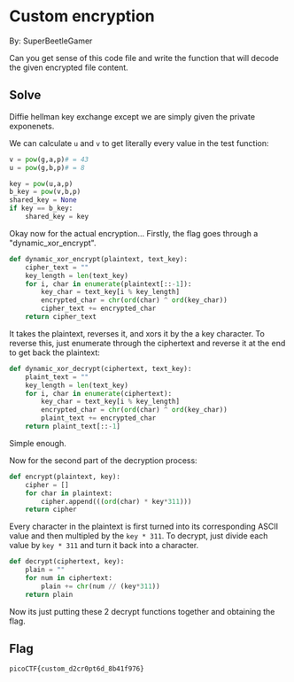 # Custom encryption

By: SuperBeetleGamer

Can you get sense of this code file and write the function that will decode the given encrypted file content.

## Solve

Diffie hellman key exchange except we are simply given the private exponenets.

We can calculate `u` and `v` to get literally every value in the test function:
```py
v = pow(g,a,p)# = 43
u = pow(g,b,p)# = 8

key = pow(u,a,p)
b_key = pow(v,b,p)
shared_key = None
if key == b_key:
	shared_key = key
```

Okay now for the actual encryption... Firstly, the flag goes through a "dynamic_xor_encrypt".

```py
def dynamic_xor_encrypt(plaintext, text_key):
    cipher_text = ""
    key_length = len(text_key)
    for i, char in enumerate(plaintext[::-1]):
        key_char = text_key[i % key_length]
        encrypted_char = chr(ord(char) ^ ord(key_char))
        cipher_text += encrypted_char
    return cipher_text
```

It takes the plaintext, reverses it, and xors it by the a key character. To reverse this, just enumerate through the ciphertext and reverse it at the end to get back the plaintext:

```py
def dynamic_xor_decrypt(ciphertext, text_key):
    plaint_text = ""
    key_length = len(text_key)
    for i, char in enumerate(ciphertext):
        key_char = text_key[i % key_length]
        encrypted_char = chr(ord(char) ^ ord(key_char))
        plaint_text += encrypted_char
    return plaint_text[::-1]
```

Simple enough.

Now for the second part of the decryption process:

```py
def encrypt(plaintext, key):
    cipher = []
    for char in plaintext:
        cipher.append(((ord(char) * key*311)))
    return cipher
```

Every character in the plaintext is first turned into its corresponding ASCII value and then multipled by the `key * 311`. To decrypt, just divide each value by `key * 311` and turn it back into a character.

```py
def decrypt(ciphertext, key):
	plain = ""
	for num in ciphertext:
		plain += chr(num // (key*311))
	return plain
```

Now its just putting these 2 decrypt functions together and obtaining the flag.

## Flag
```
picoCTF{custom_d2cr0pt6d_8b41f976}
```